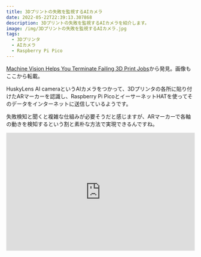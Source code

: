 ```yaml
---
title: 3Dプリントの失敗を監視するAIカメラ
date: 2022-05-22T22:39:13.307868
description: 3Dプリントの失敗を監視するAIカメラを紹介します。
image: /img/3Dプリントの失敗を監視するAIカメラ.jpg
tags:
  - 3Dプリンタ
  - AIカメラ
  - Raspberry Pi Pico
---
```

[Machine Vision Helps You Terminate Failing 3D Print Jobs](https://hackaday.com/2022/04/25/machine-vision-helps-you-terminate-failing-3d-print-jobs/)から発見。画像もここから転載。

HuskyLens AI cameraというAIカメラをつかって、3Dプリンタの各所に貼り付けたARマーカーを認識し、Raspberry Pi PicoとイーサーネットHATを使ってそのデータをインターネットに送信しているようです。

失敗検知と聞くと複雑な仕組みが必要そうだと感じますが、ARマーカーで各軸の動きを検知するという割と素朴な方法で実現できるんですね。


<iframe width="100%" height="315" src="https://www.youtube.com/embed/gIvlC43ikNE" title="YouTube video player" frameborder="0" allow="accelerometer; autoplay; clipboard-write; encrypted-media; gyroscope; picture-in-picture" allowfullscreen></iframe>

